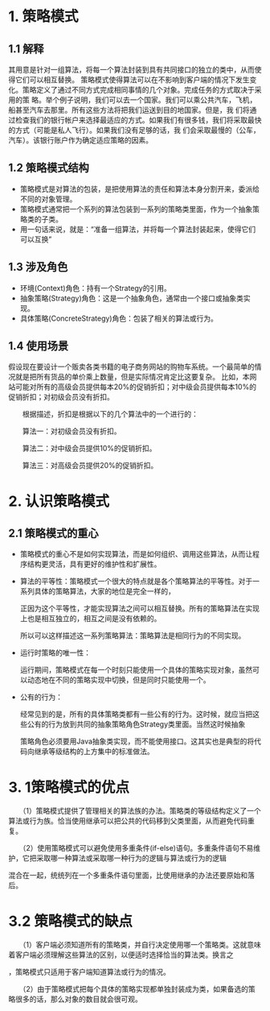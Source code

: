 # 1. 策略模式
## 1.1 解释
其用意是针对一组算法，将每一个算法封装到具有共同接口的独立的类中，从而使得它们可以相互替换。
策略模式使得算法可以在不影响到客户端的情况下发生变化。策略定义了通过不同方式完成相同事情的几个对象。完成任务的方式取决于采用的策
略。举个例子说明，我们可以去一个国家。我们可以乘公共汽车，飞机，船甚至汽车去那里。所有这些方法将把我们运送到目的地国家。但是，我
们将通过检查我们的银行帐户来选择最适应的方式。如果我们有很多钱，我们将采取最快的方式（可能是私人飞行）。如果我们没有足够的话，我
们会采取最慢的（公车，汽车）。该银行账户作为确定适应策略的因素。

## 1.2 策略模式结构
* 策略模式是对算法的包装，是把使用算法的责任和算法本身分割开来，委派给不同的对象管理。
* 策略模式通常把一个系列的算法包装到一系列的策略类里面，作为一个抽象策略类的子类。
* 用一句话来说，就是：“准备一组算法，并将每一个算法封装起来，使得它们可以互换”

## 1.3 涉及角色
* 环境(Context)角色：持有一个Strategy的引用。
* 抽象策略(Strategy)角色：这是一个抽象角色，通常由一个接口或抽象类实现。
* 具体策略(ConcreteStrategy)角色：包装了相关的算法或行为。

## 1.4 使用场景
假设现在要设计一个贩卖各类书籍的电子商务网站的购物车系统。一个最简单的情况就是把所有货品的单价乘上数量，但是实际情况肯定比这要复杂。
比如，本网站可能对所有的高级会员提供每本20%的促销折扣；对中级会员提供每本10%的促销折扣；对初级会员没有折扣。

　　根据描述，折扣是根据以下的几个算法中的一个进行的：

　　算法一：对初级会员没有折扣。

　　算法二：对中级会员提供10%的促销折扣。

　　算法三：对高级会员提供20%的促销折扣。

# 2. 认识策略模式
## 2.1 策略模式的重心

* 策略模式的重心不是如何实现算法，而是如何组织、调用这些算法，从而让程序结构更灵活，具有更好的维护性和扩展性。

* 算法的平等性：策略模式一个很大的特点就是各个策略算法的平等性。对于一系列具体的策略算法，大家的地位是完全一样的，

   正因为这个平等性，才能实现算法之间可以相互替换。所有的策略算法在实现上也是相互独立的，相互之间是没有依赖的。

   所以可以这样描述这一系列策略算法：策略算法是相同行为的不同实现。

* 运行时策略的唯一性：

    运行期间，策略模式在每一个时刻只能使用一个具体的策略实现对象，虽然可以动态地在不同的策略实现中切换，但是同时只能使用一个。
    
* 公有的行为：

    经常见到的是，所有的具体策略类都有一些公有的行为。这时候，就应当把这些公有的行为放到共同的抽象策略角色Strategy类里面。当然这时候抽象
    
    策略角色必须要用Java抽象类实现，而不能使用接口。这其实也是典型的将代码向继承等级结构的上方集中的标准做法。
    
# 3. 1策略模式的优点
　　（1）策略模式提供了管理相关的算法族的办法。策略类的等级结构定义了一个算法或行为族。恰当使用继承可以把公共的代码移到父类里面，从而避免代码重复。

　　（2）使用策略模式可以避免使用多重条件(if-else)语句。多重条件语句不易维护，它把采取哪一种算法或采取哪一种行为的逻辑与算法或行为的逻辑
 
混合在一起，统统列在一个多重条件语句里面，比使用继承的办法还要原始和落后。

# 3.2 策略模式的缺点
　　（1）客户端必须知道所有的策略类，并自行决定使用哪一个策略类。这就意味着客户端必须理解这些算法的区别，以便适时选择恰当的算法类。换言之

，策略模式只适用于客户端知道算法或行为的情况。

　　（2）由于策略模式把每个具体的策略实现都单独封装成为类，如果备选的策略很多的话，那么对象的数目就会很可观。
